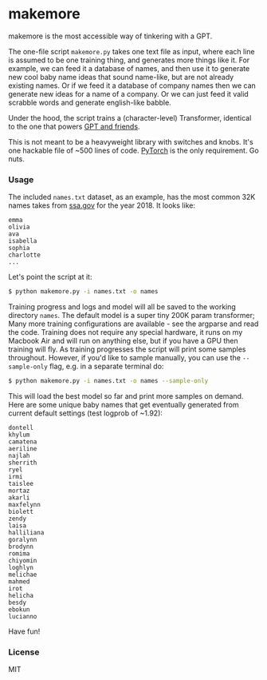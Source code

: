 
# makemore

makemore is the most accessible way of tinkering with a GPT.

The one-file script `makemore.py` takes one text file as input, where each line is assumed to be one training thing, and generates more things like it. For example, we can feed it a database of names, and then use it to generate new cool baby name ideas that sound name-like, but are not already existing names. Or if we feed it a database of company names then we can generate new ideas for a name of a company. Or we can just feed it valid scrabble words and generate english-like babble.

Under the hood, the script trains a (character-level) Transformer, identical to the one that powers [GPT and friends]().

This is not meant to be a heavyweight library with switches and knobs. It's one hackable file of ~500 lines of code. [PyTorch](https://pytorch.org) is the only requirement. Go nuts.

### Usage

The included `names.txt` dataset, as an example, has the most common 32K names takes from [ssa.gov](https://www.ssa.gov/oact/babynames/) for the year 2018. It looks like:

```
emma
olivia
ava
isabella
sophia
charlotte
...
```

Let's point the script at it:

```bash
$ python makemore.py -i names.txt -o names
```

Training progress and logs and model will all be saved to the working directory `names`. The default model is a super tiny 200K param transformer; Many more training configurations are available - see the argparse and read the code. Training does not require any special hardware, it runs on my Macbook Air and will run on anything else, but if you have a GPU then training will fly. As training progresses the script will print some samples throughout. However, if you'd like to sample manually, you can use the `--sample-only` flag, e.g. in a separate terminal do:

```bash
$ python makemore.py -i names.txt -o names --sample-only
```

This will load the best model so far and print more samples on demand. Here are some unique baby names that get eventually generated from current default settings (test logprob of ~1.92):

```
dontell
khylum
camatena
aeriline
najlah
sherrith
ryel
irmi
taislee
mortaz
akarli
maxfelynn
biolett
zendy
laisa
halliliana
goralynn
brodynn
romima
chiyomin
loghlyn
melichae
mahmed
irot
helicha
besdy
ebokun
lucianno
```

Have fun!

### License

MIT
